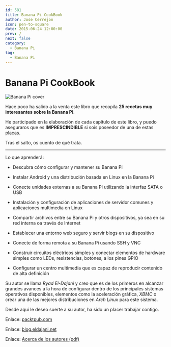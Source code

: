 ```yaml
---
id: 581
title: Banana Pi CookBook
author: Jose Cerrejon
icon: pen-to-square
date: 2015-06-24 12:00:00
prev: /
next: false
category:
  - Banana Pi
tag:
  - Banana Pi
---
```


# Banana Pi CookBook

![Banana Pi cover](/images/2015/06/bananapi_cover.jpg)

Hace poco ha salido a la venta este libro que recopila **25 recetas muy interesantes sobre la Banana Pi**. 

He participado en la elaboración de cada capítulo de este libro, y puedo aseguraros que es **IMPRESCINDIBLE** si sois poseedor de una de estas placas.

Tras el salto, os cuento de qué trata.

- - -
Lo que aprenderá:

* Descubra cómo configurar y mantener su  Banana Pi

* Instalar Android y una distribución basada en Linux en la Banana Pi

* Conecte unidades externas a su Banana Pi utilizando la interfaz SATA o USB

* Instalación y configuración de aplicaciones de servidor comunes y aplicaciones multimedia en Linux

* Compartir archivos entre su Banana Pi y otros dispositivos, ya sea en su red interna oa través de Internet

* Establecer una entorno web seguro y servir blogs en su dispositivo

* Conecte de forma remota a su Banana Pi usando SSH y VNC

* Construir circuitos eléctricos simples y conectar elementos de hardware simples como LEDs, resistencias, botones, a los pines GPIO

* Configurar un centro multimedia que es capaz de reproducir contenido de alta definición

Su autor se llama *Ryad El-Dajani* y creo que es de los primeros en alcanzar grandes avances a la hora de configurar dentro de los principales sistemas operativos disponibles, elementos como la aceleración gráfica, *XBMC* o crear una de las mejores distribuciones en *Arch Linux* para este sistema.

Desde aquí le deseo suerte a su autor, ha sido un placer trabajar contigo.

Enlace: [packtpub.com](http://www.packtpub.com/hardware-and-creative/banana-pi-cookbook)

Enlace: [blog.eldajani.net](http://blog.eldajani.net/banana-pi-cookbook/)

Enlace: [Acerca de los autores (pdf)](/res/B04622_FM_ForProof_MJ.pdf)